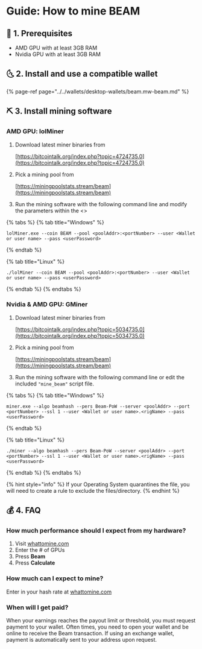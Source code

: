 # Guide: How to mine BEAM

## 🏁 1. Prerequisites

* AMD GPU with at least 3GB RAM
* Nvidia GPU with at least 3GB RAM

## 🌜 2. Install and use a compatible wallet

{% page-ref page="../../wallets/desktop-wallets/beam.mw-beam.md" %}

## ⛏ 3. Install mining software

### AMD GPU: lolMiner

1. Download latest miner binaries from 

   [https://bitcointalk.org/index.php?topic=4724735.0](https://bitcointalk.org/index.php?topic=4724735.0)

2. Pick a mining pool from

   [https://miningpoolstats.stream/beam](https://miningpoolstats.stream/beam)

3. Run the mining software with the following command line and modify the parameters within the &lt;&gt;

{% tabs %}
{% tab title="Windows" %}
```text
lolMiner.exe --coin BEAM --pool <poolAddr>:<portNumber> --user <Wallet or user name> --pass <userPassword>
```
{% endtab %}

{% tab title="Linux" %}
```
./lolMiner --coin BEAM --pool <poolAddr>:<portNumber> --user <Wallet or user name> --pass <userPassword>
```
{% endtab %}
{% endtabs %}

### Nvidia & AMD GPU: GMiner

1. Download latest miner binaries from 

   [https://bitcointalk.org/index.php?topic=5034735.0](https://bitcointalk.org/index.php?topic=5034735.0)

2. Pick a mining pool from

   [https://miningpoolstats.stream/beam](https://miningpoolstats.stream/beam)

3. Run the mining software with the following command line or edit the included `"mine_beam"` script file.

{% tabs %}
{% tab title="Windows" %}
```text
miner.exe --algo beamhash --pers Beam-PoW --server <poolAddr> --port <portNumber> --ssl 1 --user <Wallet or user name>.<rigName> --pass <userPassword>
```
{% endtab %}

{% tab title="Linux" %}
```
./miner --algo beamhash --pers Beam-PoW --server <poolAddr> --port <portNumber> --ssl 1 --user <Wallet or user name>.<rigName> --pass <userPassword>
```
{% endtab %}
{% endtabs %}

{% hint style="info" %}
If your Operating System quarantines the file, you will need to create a rule to exclude the files/directory.
{% endhint %}

## 💰 4. FAQ

### How much performance should I expect from my hardware?

1. Visit [whattomine.com](https://www.whattomine.com/)
2. Enter the \# of GPUs
3. Press **Beam**
4. Press **Calculate**

### How much can I expect to mine?

Enter in your hash rate at [whattomine.com](https://www.whattomine.com/coins/294-beam-beamhashii)

### When will I get paid?

When your earnings reaches the payout limit or threshold, you must request payment to your wallet. Often times, you need to open your wallet and be online to receive the Beam transaction. If using an exchange wallet, payment is automatically sent to your address upon request.


